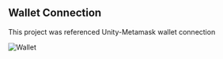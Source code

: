 ## Wallet Connection

This project was referenced Unity-Metamask wallet connection

![Wallet](https://drive.google.com/file/d/1UdJfh9XnbFWEaTUehDP9thwvcXmLjKU4/view?usp=sharing)
